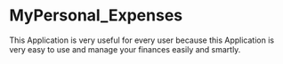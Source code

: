 # MyPersonal_Expenses
This Application is very useful for every user because this Application is very easy to use and manage your finances easily and smartly.  
